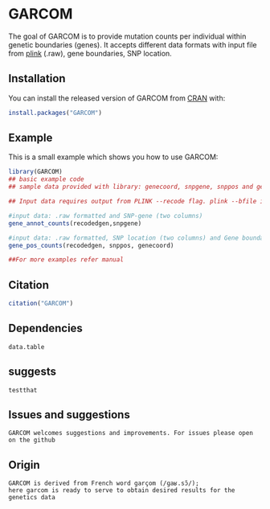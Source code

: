 
# GARCOM

<!-- badges: start -->
<!-- badges: end -->

The goal of GARCOM is to provide mutation counts per individual within genetic boundaries (genes). It accepts different data formats with input file from [plink](https://www.cog-genomics.org/plink/1.9/index) (.raw), 
gene boundaries, SNP location. 


## Installation

You can install the released version of GARCOM from [CRAN](https://CRAN.R-project.org) with:

``` r
install.packages("GARCOM")
```

## Example

This is a small example which shows you how to use GARCOM:

``` r
library(GARCOM)
## basic example code
## sample data provided with library: genecoord, snpgene, snppos and genecoord

## Input data requires output from PLINK --recode flag. plink --bfile input --recode A --out sample_output 

#input data: .raw formatted and SNP-gene (two columns)
gene_annot_counts(recodedgen,snpgene) 

#input data: .raw formatted, SNP location (two columns) and Gene boundaries (three columns)
gene_pos_counts(recodedgen, snppos, genecoord) 

##For more examples refer manual
```
## Citation

``` r
citation("GARCOM")
```

## Dependencies
```
data.table
```

## suggests
```
testthat
```

## Issues and suggestions
```
GARCOM welcomes suggestions and improvements. For issues please open on the github
```

## Origin
```
GARCOM is derived from French word garçom (/ɡaʁ.sɔ̃/); 
here garcom is ready to serve to obtain desired results for the genetics data 
```